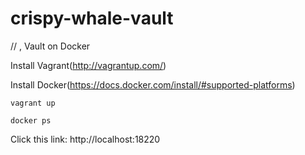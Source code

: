 # crispy-whale-vault

  // , Vault on Docker

Install Vagrant(http://vagrantup.com/)

Install Docker(https://docs.docker.com/install/#supported-platforms)

`vagrant up`

`docker ps`

Click this link: http://localhost:18220

